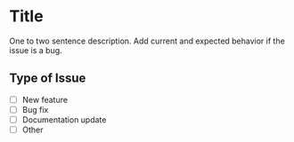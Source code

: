 # Title

One to two sentence description. Add current and expected behavior if the issue is a bug.

## Type of Issue

- [ ] New feature
- [ ] Bug fix
- [ ] Documentation update
- [ ] Other
